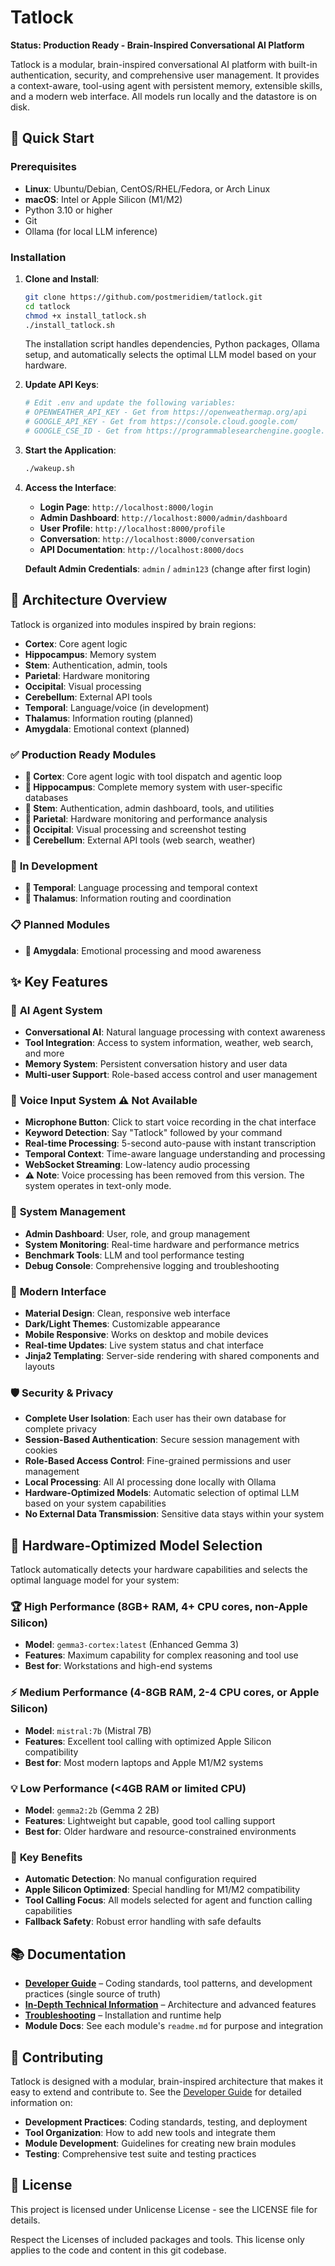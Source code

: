 # Tatlock

**Status: Production Ready - Brain-Inspired Conversational AI Platform**

Tatlock is a modular, brain-inspired conversational AI platform with built-in authentication, security, and comprehensive user management. It provides a context-aware, tool-using agent with persistent memory, extensible skills, and a modern web interface. All models run locally and the datastore is on disk.

## 🚀 Quick Start

### Prerequisites

- **Linux**: Ubuntu/Debian, CentOS/RHEL/Fedora, or Arch Linux
- **macOS**: Intel or Apple Silicon (M1/M2)
- Python 3.10 or higher
- Git
- Ollama (for local LLM inference)

### Installation

1. **Clone and Install**:

   ```bash
   git clone https://github.com/postmeridiem/tatlock.git
   cd tatlock
   chmod +x install_tatlock.sh
   ./install_tatlock.sh
   ```

   The installation script handles dependencies, Python packages, Ollama setup, and automatically selects the optimal LLM model based on your hardware.

2. **Update API Keys**:

   ```bash
   # Edit .env and update the following variables:
   # OPENWEATHER_API_KEY - Get from https://openweathermap.org/api
   # GOOGLE_API_KEY - Get from https://console.cloud.google.com/
   # GOOGLE_CSE_ID - Get from https://programmablesearchengine.google.com/
   ```

3. **Start the Application**:

   ```bash
   ./wakeup.sh
   ```

5. **Access the Interface**:
   - **Login Page**: `http://localhost:8000/login`
   - **Admin Dashboard**: `http://localhost:8000/admin/dashboard`
   - **User Profile**: `http://localhost:8000/profile`
   - **Conversation**: `http://localhost:8000/conversation`
   - **API Documentation**: `http://localhost:8000/docs`

   **Default Admin Credentials**: `admin` / `admin123` (change after first login)

## 🧠 Architecture Overview

Tatlock is organized into modules inspired by brain regions:

- **Cortex**: Core agent logic
- **Hippocampus**: Memory system
- **Stem**: Authentication, admin, tools
- **Parietal**: Hardware monitoring
- **Occipital**: Visual processing
- **Cerebellum**: External API tools
- **Temporal**: Language/voice (in development)
- **Thalamus**: Information routing (planned)
- **Amygdala**: Emotional context (planned)

### ✅ **Production Ready Modules**

- **🧠 Cortex**: Core agent logic with tool dispatch and agentic loop
- **🧠 Hippocampus**: Complete memory system with user-specific databases
- **🧠 Stem**: Authentication, admin dashboard, tools, and utilities
- **🧠 Parietal**: Hardware monitoring and performance analysis
- **🧠 Occipital**: Visual processing and screenshot testing
- **🧠 Cerebellum**: External API tools (web search, weather)

### 🔄 **In Development**

- **🧠 Temporal**: Language processing and temporal context
- **🧠 Thalamus**: Information routing and coordination

### 📋 **Planned Modules**

- **🧠 Amygdala**: Emotional processing and mood awareness

## ✨ Key Features

### 🤖 **AI Agent System**

- **Conversational AI**: Natural language processing with context awareness
- **Tool Integration**: Access to system information, weather, web search, and more
- **Memory System**: Persistent conversation history and user data
- **Multi-user Support**: Role-based access control and user management

### 🎤 **Voice Input System** ⚠️ **Not Available**

- **Microphone Button**: Click to start voice recording in the chat interface
- **Keyword Detection**: Say "Tatlock" followed by your command
- **Real-time Processing**: 5-second auto-pause with instant transcription
- **Temporal Context**: Time-aware language understanding and processing
- **WebSocket Streaming**: Low-latency audio processing
- **⚠️ Note**: Voice processing has been removed from this version. The system operates in text-only mode.

### 🔧 **System Management**

- **Admin Dashboard**: User, role, and group management
- **System Monitoring**: Real-time hardware and performance metrics
- **Benchmark Tools**: LLM and tool performance testing
- **Debug Console**: Comprehensive logging and troubleshooting

### 🎨 **Modern Interface**

- **Material Design**: Clean, responsive web interface
- **Dark/Light Themes**: Customizable appearance
- **Mobile Responsive**: Works on desktop and mobile devices
- **Real-time Updates**: Live system status and chat interface
- **Jinja2 Templating**: Server-side rendering with shared components and layouts

### 🛡️ **Security & Privacy**

- **Complete User Isolation**: Each user has their own database for complete privacy
- **Session-Based Authentication**: Secure session management with cookies
- **Role-Based Access Control**: Fine-grained permissions and user management
- **Local Processing**: All AI processing done locally with Ollama
- **Hardware-Optimized Models**: Automatic selection of optimal LLM based on your system capabilities
- **No External Data Transmission**: Sensitive data stays within your system

## 🎯 Hardware-Optimized Model Selection

Tatlock automatically detects your hardware capabilities and selects the optimal language model for your system:

### 🏆 **High Performance** (8GB+ RAM, 4+ CPU cores, non-Apple Silicon)

- **Model**: `gemma3-cortex:latest` (Enhanced Gemma 3)
- **Features**: Maximum capability for complex reasoning and tool use
- **Best for**: Workstations and high-end systems

### ⚡ **Medium Performance** (4-8GB RAM, 2-4 CPU cores, or Apple Silicon)

- **Model**: `mistral:7b` (Mistral 7B)
- **Features**: Excellent tool calling with optimized Apple Silicon compatibility
- **Best for**: Most modern laptops and Apple M1/M2 systems

### 💡 **Low Performance** (<4GB RAM or limited CPU)

- **Model**: `gemma2:2b` (Gemma 2 2B)
- **Features**: Lightweight but capable, good tool calling support
- **Best for**: Older hardware and resource-constrained environments

### 🔧 **Key Benefits**

- **Automatic Detection**: No manual configuration required
- **Apple Silicon Optimized**: Special handling for M1/M2 compatibility
- **Tool Calling Focus**: All models selected for agent and function calling capabilities
- **Fallback Safety**: Robust error handling with safe defaults

## 📚 Documentation

- **[Developer Guide](AGENTS.md)** – Coding standards, tool patterns, and development practices (single source of truth)
- **[In-Depth Technical Information](moreinfo.md)** – Architecture and advanced features
- **[Troubleshooting](troubleshooting.md)** – Installation and runtime help
- **Module Docs**: See each module's `readme.md` for purpose and integration

## 🤝 Contributing

Tatlock is designed with a modular, brain-inspired architecture that makes it easy to extend and contribute to. See the [Developer Guide](AGENTS.md) for detailed information on:

- **Development Practices**: Coding standards, testing, and deployment
- **Tool Organization**: How to add new tools and integrate them
- **Module Development**: Guidelines for creating new brain modules
- **Testing**: Comprehensive test suite and testing practices

## 📄 License

This project is licensed under Unlicense License - see the LICENSE file for details.

Respect the Licenses of included packages and tools. This license only applies to the code and content in this git codebase.
